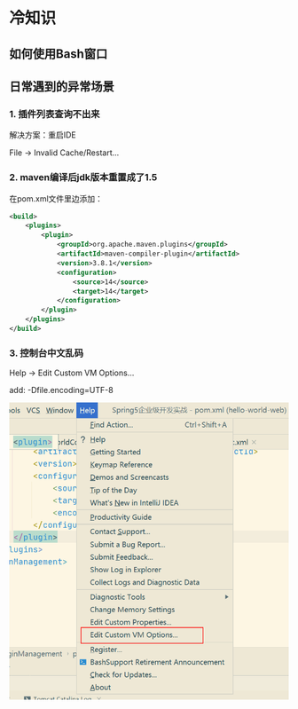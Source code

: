 # 冷知识

## 如何使用Bash窗口

## 日常遇到的异常场景

### 1. 插件列表查询不出来

解决方案：重启IDE

File -> Invalid Cache/Restart...

### 2. maven编译后jdk版本重置成了1.5

在pom.xml文件里边添加：

```xml
<build>
    <plugins>
        <plugin>
            <groupId>org.apache.maven.plugins</groupId>
            <artifactId>maven-compiler-plugin</artifactId>
            <version>3.8.1</version>
            <configuration>
                <source>14</source>
                <target>14</target>
            </configuration>
        </plugin>
    </plugins>
</build>
```

### 3. 控制台中文乱码

Help -> Edit Custom VM Options...

add: -Dfile.encoding=UTF-8

![](https://raw.githubusercontent.com/nulideaqian/FigureBed/master/20201007040421.png)



